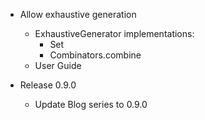 -  Allow exhaustive generation
   - ExhaustiveGenerator implementations:
     - Set
     - Combinators.combine
   - User Guide

- Release 0.9.0
    - Update Blog series to 0.9.0

